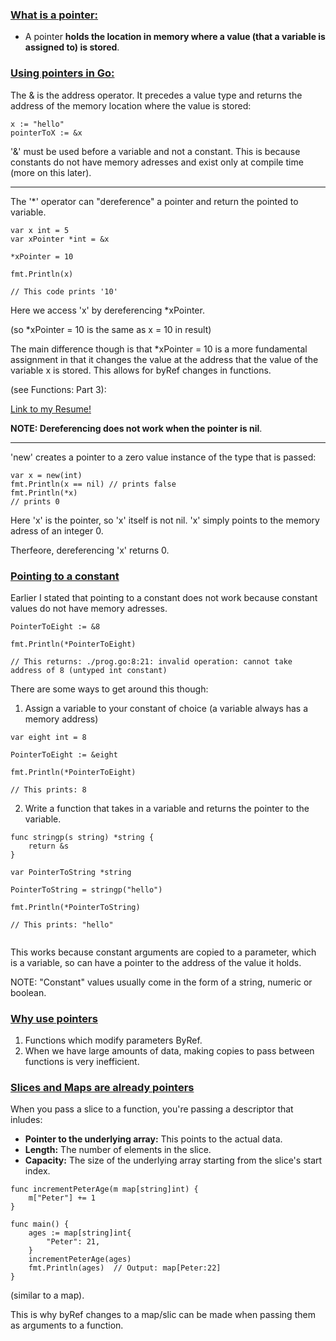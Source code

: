 ### <u> What is a pointer: </u> 
- A pointer **holds the location in memory where a value (that a variable is assigned to) is stored**.

### <u> Using pointers in Go: </u>
The & is the address operator. It precedes a value type and returns
the address of the memory location where the value is stored: 

```
x := "hello"
pointerToX := &x
```

'&' must be used before a variable and not a constant. This is because constants do not have memory adresses and exist only at compile time (more on this later).

---
The '\*' operator can "dereference" a pointer and return the pointed to variable. 

```
var x int = 5
var xPointer *int = &x

*xPointer = 10

fmt.Println(x)

// This code prints '10'
```

Here we access 'x' by dereferencing \*xPointer. 

(so  \*xPointer = 10 is the same as x = 10 in result)

The main difference though is that \*xPointer = 10 is a more fundamental assignment in that it changes the value at the address that the value of the variable x is stored. This allows for byRef changes in functions. 

(see Functions: Part 3):

[Link to my Resume!](https://www.overleaf.com/read/jrcfsdbkrfdk#66a750)

**NOTE: Dereferencing does not work when the pointer is nil**. 

---
'new' creates a pointer to a zero value instance of the type that is passed: 

```
var x = new(int)
fmt.Println(x == nil) // prints false
fmt.Println(*x)
// prints 0
```

Here 'x' is the pointer, so 'x' itself is not nil. 'x' simply points to the memory adress of an integer 0.

Therfeore, dereferencing 'x' returns 0. 

### <u> Pointing to a constant </u>
Earlier I stated that pointing to a constant does not work because constant values do not have memory adresses. 

```
PointerToEight := &8

fmt.Println(*PointerToEight)

// This returns: ./prog.go:8:21: invalid operation: cannot take address of 8 (untyped int constant)

```

There are some ways to get around this though: 

1. Assign a variable to your constant of choice (a variable always has a memory address)

```
var eight int = 8

PointerToEight := &eight

fmt.Println(*PointerToEight)

// This prints: 8
```

2. Write a function that takes in a variable and returns the pointer to the variable.
```
func stringp(s string) *string {
	return &s
}

var PointerToString *string

PointerToString = stringp("hello")

fmt.Println(*PointerToString)

// This prints: "hello"


```

This works because constant arguments are copied to a parameter, which is a variable, so can have a pointer to the address of the value it holds. 

NOTE: "Constant" values usually come in the form of a string, numeric or boolean. 

### <u> Why use pointers </u>
1. Functions which modify parameters ByRef.
2. When we have large amounts of data, making copies to pass between functions is very inefficient.  

### <u> Slices and Maps are already pointers </u>

When you pass a slice to a function, you're passing a descriptor that inludes:

- **Pointer to the underlying array:** This points to the actual data.
- **Length:** The number of elements in the slice.
- **Capacity:** The size of the underlying array starting from the slice's start index.
```
func incrementPeterAge(m map[string]int) {
    m["Peter"] += 1
}

func main() {
    ages := map[string]int{
        "Peter": 21,
    }
    incrementPeterAge(ages)
    fmt.Println(ages)  // Output: map[Peter:22]
}
```

(similar to a map).

This is why byRef changes to a map/slic can be made when passing them as arguments to a function. 
